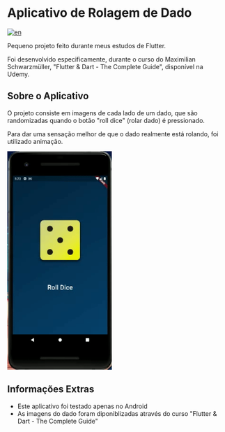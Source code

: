 # Aplicativo de Rolagem de Dado

[![en](https://img.shields.io/badge/lang-en-red.svg)](https://github.com/AnnaAlbuquerque/dice_app/blob/main/README.md)

Pequeno projeto feito durante meus estudos de Flutter.

Foi desenvolvido especificamente, durante o curso do Maximilian Schwarzmüller, "Flutter & Dart - The Complete Guide", disponível na Udemy.

## Sobre o Aplicativo

O projeto consiste em imagens de cada lado de um dado, que são randomizadas quando o botão "roll dice" (rolar dado) é pressionado.

Para dar uma sensação melhor de que o dado realmente está rolando, foi utilizado animação.

<img src="./assets/images/read_me/dice_app.gif" height = "500">

## Informações Extras

- Este aplicativo foi testado apenas no Android
- As imagens do dado foram diponiblizadas através do curso "Flutter & Dart - The Complete Guide"
